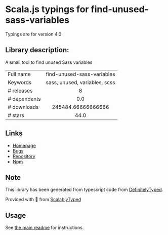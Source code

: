 
# Scala.js typings for find-unused-sass-variables

Typings are for version 4.0

## Library description:
A small tool to find unused Sass variables

|                    |                 |
| ------------------ | :-------------: |
| Full name          | find-unused-sass-variables |
| Keywords           | sass, unused, variables, scss |
| # releases         | 8 |
| # dependents       | 0.0 |
| # downloads        | 245484.66666666666 |
| # stars            | 44.0 |

## Links
- [Homepage](https://github.com/XhmikosR/find-unused-sass-variables#readme)
- [Bugs](https://github.com/XhmikosR/find-unused-sass-variables/issues)
- [Repository](https://github.com/XhmikosR/find-unused-sass-variables)
- [Npm](https://www.npmjs.com/package/find-unused-sass-variables)
    


## Note
This library has been generated from typescript code from [DefinitelyTyped](https://definitelytyped.org).

Provided with :purple_heart: from [ScalablyTyped](https://github.com/oyvindberg/ScalablyTyped)

## Usage
See [the main readme](../../readme.md) for instructions.


